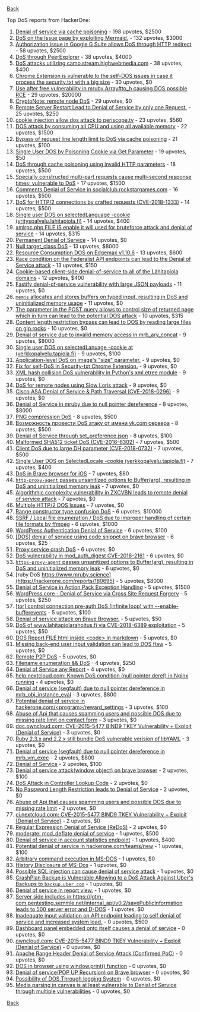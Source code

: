 [Back](../README.md)

Top DoS reports from HackerOne:

1. [Denial of service via cache poisoning](https://hackerone.com/reports/409370) - 198 upvotes, $2500
2. [DoS on the Issue page by exploiting Mermaid.](https://hackerone.com/reports/470067) - 132 upvotes, $3000
3. [Authorization issue in Google G Suite allows DoS through HTTP redirect](https://hackerone.com/reports/191196) - 58 upvotes, $2500
4. [DoS through PeerExplorer](https://hackerone.com/reports/363636) - 38 upvotes, $4000
5. [DoS attacks utilizing camo.stream.highwebmedia.com](https://hackerone.com/reports/507525) - 38 upvotes, $400
6. [Chrome Extension is vulnerable to the self-DOS issues in case it process the security.txt with a big size](https://hackerone.com/reports/290955) - 30 upvotes, $0
7. [Use after free vulnerability in mruby Array#to_h causing DOS possible RCE](https://hackerone.com/reports/181321) - 29 upvotes, $20000
8. [CryptoNote: remote node DoS](https://hackerone.com/reports/506595) - 29 upvotes, $0
9. [Remote Server Restart Lead to Denial of Service by only one Request.](https://hackerone.com/reports/114698) - 25 upvotes, $250
10. [cookie injection allow dos attack to periscope.tv](https://hackerone.com/reports/583819) - 23 upvotes, $560
11. [DOS attack by consuming all CPU and using all available memory](https://hackerone.com/reports/479144) - 22 upvotes, $1500
12. [Bypass of request line length limit to DoS via cache poisoning](https://hackerone.com/reports/350847) - 21 upvotes, $100
13. [Single User DOS by Poisoning Cookie via Get Parameter](https://hackerone.com/reports/416966) - 19 upvotes, $50
14. [DoS through cache poisoning using invalid HTTP parameters](https://hackerone.com/reports/326639) - 18 upvotes, $500
15. [Specially constructed multi-part requests cause multi-second response times; vulnerable to DoS](https://hackerone.com/reports/431561) - 17 upvotes, $1500
16. [Comments Denial of Service in socialclub.rockstargames.com](https://hackerone.com/reports/214370) - 16 upvotes, $500
17. [DoS for HTTP/2 connections by crafted requests (CVE-2018-1333)](https://hackerone.com/reports/384839) - 14 upvotes, $500
18. [Single user DOS on selectedLanguage -cookie (yrityspalvelu.lahitapiola.fi)](https://hackerone.com/reports/201723) - 14 upvotes, $400
19. [xmlrpc.php FILE IS enable it will used for bruteforce attack and denial of service](https://hackerone.com/reports/325040) - 14 upvotes, $315
20. [Permanent Denial of Service](https://hackerone.com/reports/5534) - 14 upvotes, $0
21. [Null target_class DoS](https://hackerone.com/reports/183405) - 13 upvotes, $8000
22. [Resource Consumption DOS on Edgemax v1.10.6](https://hackerone.com/reports/406614) - 13 upvotes, $600
23. [Race condition on the Federalist API endpoints can lead to the Denial of Service attack](https://hackerone.com/reports/249319) - 13 upvotes, $150
24. [Cookie-based client-side denial-of-service to all of the Lähitapiola domains](https://hackerone.com/reports/129001) - 12 upvotes, $400
25. [Fastify denial-of-service vulnerability with large JSON payloads](https://hackerone.com/reports/303632) - 11 upvotes, $0
26. [`memjs` allocates and stores buffers on typed input, resulting in DoS and uninitialized memory usage](https://hackerone.com/reports/319809) - 11 upvotes, $0
27. [The parameter in the POST query allows to control size of returned page which in turn can lead to the potential DOS attack](https://hackerone.com/reports/300391) - 10 upvotes, $315
28. [Content length restriction bypass can lead to DOS by reading large files on gip.rocks](https://hackerone.com/reports/203388) - 10 upvotes, $0
29. [Denial of service due to invalid memory access in mrb_ary_concat](https://hackerone.com/reports/184712) - 9 upvotes, $8000
30. [Single user DOS on selectedLanuage -cookie at (verkkopalvelu.tapiola.fi)](https://hackerone.com/reports/212523) - 9 upvotes, $100
31. [Application-level DoS on image's "size" parameter.](https://hackerone.com/reports/247700) - 9 upvotes, $0
32. [Fix for self-DoS in Security-txt Chrome Extension.](https://hackerone.com/reports/299460) - 9 upvotes, $0
33. [XML hash collision DoS vulnerability in Python's xml.etree module](https://hackerone.com/reports/412673) - 9 upvotes, $0
34. [DoS for remote nodes using Slow Loris attack](https://hackerone.com/reports/416494) - 9 upvotes, $0
35. [Cisco ASA Denial of Service & Path Traversal (CVE-2018-0296)](https://hackerone.com/reports/378698) - 9 upvotes, $0
36. [Denial of Service in mruby due to null pointer dereference](https://hackerone.com/reports/181232) - 8 upvotes, $8000
37. [PNG compression DoS](https://hackerone.com/reports/454) - 8 upvotes, $500
38. [Возможность провести DoS атаку от имени vk.com сервера](https://hackerone.com/reports/183352) - 8 upvotes, $500
39. [Denial of Service through set_preference.json](https://hackerone.com/reports/166682) - 8 upvotes, $100
40. [Malformed SHA512 ticket DoS (CVE-2016-6302)](https://hackerone.com/reports/221787) - 7 upvotes, $500
41. [Client DoS due to large DH parameter (CVE-2018-0732)](https://hackerone.com/reports/364964) - 7 upvotes, $500
42. [Single User DOS on SelectedLocale -cookie (verkkopalvelu.tapiola.fi)](https://hackerone.com/reports/212508) - 7 upvotes, $400
43. [DoS in Brave browser for iOS](https://hackerone.com/reports/357665) - 7 upvotes, $80
44. [`http-proxy-agent` passes unsanitized options to Buffer(arg), resulting in DoS and uninitialized memory leak](https://hackerone.com/reports/321631) - 7 upvotes, $0
45. [Algorithmic complexity vulnerability in ZXCVBN leads to remote denial of service attack](https://hackerone.com/reports/542897) - 7 upvotes, $0
46. [Multiple HTTP/2 DOS Issues](https://hackerone.com/reports/589739) - 7 upvotes, $0
47. [Range constructor type confusion DoS](https://hackerone.com/reports/181910) - 6 upvotes, $10000
48. [SSRF / Local file enumeration / DoS due to improper handling of certain file formats by ffmpeg](https://hackerone.com/reports/115978) - 6 upvotes, $1000
49. [WordPress Authentication Denial of Service](https://hackerone.com/reports/163307) - 6 upvotes, $100
50. [[DOS] denial of service using code snippet on brave browser](https://hackerone.com/reports/181558) - 6 upvotes, $25
51. [Proxy service crash DoS](https://hackerone.com/reports/13652) - 6 upvotes, $0
52. [DoS vulnerability in mod_auth_digest CVE-2016-2161](https://hackerone.com/reports/194065) - 6 upvotes, $0
53. [`https-proxy-agent` passes unsanitized options to Buffer(arg), resulting in DoS and uninitialized memory leak](https://hackerone.com/reports/319532) - 6 upvotes, $0
54. [ruby DoS https://www.mruby.science](https://hackerone.com/reports/180695) - 5 upvotes, $8000
55. [Denial of Service in Action Pack Exception Handling](https://hackerone.com/reports/42797) - 5 upvotes, $1500
56. [WordPress core - Denial of Service via Cross Site Request Forgery](https://hackerone.com/reports/153093) - 5 upvotes, $250
57. [[tor] control connection pre-auth DoS (infinite loop) with --enable-bufferevents](https://hackerone.com/reports/113424) - 5 upvotes, $100
58. [Denial of service attack on Brave Browser.](https://hackerone.com/reports/176066) - 5 upvotes, $50
59. [DoS of www.lahitapiolarahoitus.fi via CVE-2018-6389 exploitation](https://hackerone.com/reports/335177) - 5 upvotes, $50
60. [DOS Report FILE html inside \<code\> in markdown](https://hackerone.com/reports/127827) - 5 upvotes, $0
61. [Missing back-end user input validation can lead to DOS flaw](https://hackerone.com/reports/361337) - 5 upvotes, $0
62. [Remote P2P DoS](https://hackerone.com/reports/592200) - 5 upvotes, $0
63. [Filename enumeration && DoS](https://hackerone.com/reports/174524) - 4 upvotes, $250
64. [Denial of Service any Report](https://hackerone.com/reports/118663) - 4 upvotes, $0
65. [help.nextcloud.com: Known DoS condition (null pointer deref) in Nginx running](https://hackerone.com/reports/145409) - 4 upvotes, $0
66. [Denial of service (segfault) due to null pointer dereference in mrb_obj_instance_eval](https://hackerone.com/reports/202582) - 3 upvotes, $800
67. [Potential denial of service in hackerone.com/\<program\>/reward_settings](https://hackerone.com/reports/63865) - 3 upvotes, $100
68. [Abuse of Api that causes spamming users and possible DOS due to missing rate limit on contact form](https://hackerone.com/reports/223542) - 3 upvotes, $0
69. [doc.owncloud.com: CVE-2015-5477 BIND9 TKEY Vulnerability + Exploit (Denial of Service)](https://hackerone.com/reports/217381) - 3 upvotes, $0
70. [Ruby 2.3.x and 2.2.x still bundle DoS vulnerable verision of libYAML](https://hackerone.com/reports/235842) - 3 upvotes, $0
71. [Denial of service (segfault) due to null pointer dereference in mrb_vm_exec](https://hackerone.com/reports/202584) - 2 upvotes, $800
72. [Denial of Service](https://hackerone.com/reports/17785) - 2 upvotes, $100
73. [Denial of service attack(window object) on brave browser](https://hackerone.com/reports/176197) - 2 upvotes, $100
74. [DoS Attack in Controller Lookup Code](https://hackerone.com/reports/83962) - 2 upvotes, $0
75. [No Password Length Restriction leads to Denial of Service](https://hackerone.com/reports/223854) - 2 upvotes, $0
76. [Abuse of Api that causes spamming users and possible DOS due to missing rate limit](https://hackerone.com/reports/223557) - 2 upvotes, $0
77. [ci.nextcloud.com: CVE-2015-5477 BIND9 TKEY Vulnerability + Exploit (Denial of Service)](https://hackerone.com/reports/237860) - 2 upvotes, $0
78. [Regular Expression Denial of Service (ReDoS)](https://hackerone.com/reports/317548) - 2 upvotes, $0
79. [moderate: mod_deflate denial of service](https://hackerone.com/reports/20861) - 1 upvotes, $500
80. [Denial of service in account statistics endpoint](https://hackerone.com/reports/136221) - 1 upvotes, $400
81. [Potential denial of service in hackerone.com/teams/new](https://hackerone.com/reports/13748) - 1 upvotes, $100
82. [Arbitrary command execution in MS-DOS](https://hackerone.com/reports/5499) - 1 upvotes, $0
83. [History Disclosure of MS-Dos](https://hackerone.com/reports/5549) - 1 upvotes, $0
84. [Possible SQL injection can cause denial of service attack](https://hackerone.com/reports/123660) - 1 upvotes, $0
85. [CrashPlan Backup is Vulnerable Allowing to a DoS Attack Against Uber's Backups to ```backup.uber.com```](https://hackerone.com/reports/131560) - 1 upvotes, $0
86. [Denial of service in report view.](https://hackerone.com/reports/140720) - 1 upvotes, $0
87. [Server side includes in https://lgtm-com.pentesting.semmle.net/internal_api/v0.2/savePublicInformation leads to 500 server error and D-DOS](https://hackerone.com/reports/413655) - 1 upvotes, $0
88. [Inadequate input validation on API endpoint leading to self denial of service and increased system load.](https://hackerone.com/reports/90912) - 0 upvotes, $500
89. [Dashboard panel embedded onto itself causes a denial of service](https://hackerone.com/reports/85011) - 0 upvotes, $0
90. [owncloud.com: CVE-2015-5477 BIND9 TKEY Vulnerability + Exploit (Denial of Service)](https://hackerone.com/reports/89097) - 0 upvotes, $0
91. [Apache Range Header Denial of Service Attack (Confirmed PoC)](https://hackerone.com/reports/88904) - 0 upvotes, $0
92. [DOS in browser using window.print() function](https://hackerone.com/reports/176364) - 0 upvotes, $0
93. [Denial of service(POP UP Recursion) on Brave browser](https://hackerone.com/reports/179248) - 0 upvotes, $0
94. [Possibility of DOS Through logging System](https://hackerone.com/reports/242489) - 0 upvotes, $0
95. [Media parsing in canvas is at least vulnerable to Denial of Service through multiple vulnerabilities](https://hackerone.com/reports/315037) - 0 upvotes, $0


[Back](../README.md)
